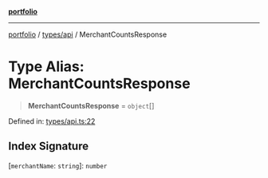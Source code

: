 [**portfolio**](../../../README.md)

***

[portfolio](../../../modules.md) / [types/api](../README.md) / MerchantCountsResponse

# Type Alias: MerchantCountsResponse

> **MerchantCountsResponse** = `object`[]

Defined in: [types/api.ts:22](https://github.com/tnorlund/Portfolio/blob/93c748c3ed7295da909183e8bd28f44fd75e1936/portfolio/types/api.ts#L22)

## Index Signature

\[`merchantName`: `string`\]: `number`
